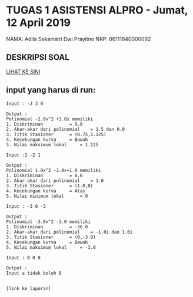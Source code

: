 # TUGAS 1 ASISTENSI ALPRO - Jumat, 12 April 2019
NAMA: Adila Sekarratri Dwi Prayitno
NRP: 06111840000092

## DESKRIPSI SOAL
[LIHAT KE SINI](https://github.com/asistensi-matematika/tugas1/blob/master/readme.ipynb)


## input yang harus di run:
~~~~
Input : -2 3 0

Output :
Polinomial -2.0x^2 +3.0x memiliki 
1. Diskriminan			= 9.0
2. Akar-akar dari polinomial	= 1.5 dan 0.0
3. Titik Stasioner		= (0.75,1.125)
4. Kecekungan kurva		= Bawah
5. Nilai maksimum lokal		= 1.125

Input :1 -2 1

Output :
Polinomial 1.0x^2 -2.0x+1.0 memiliki 
1. Diskriminan			= 0.0
2. Akar-akar dari polinomial	= 1.0
3. Titik Stasioner		= (1.0,0)
4. Kecekungan kurva		= Atas
5. Nilai minimum lokal		= 0

Input : -3 0 -3

Output :
Polinomial -3.0x^2 -3.0 memiliki 
1. Diskriminan			= -36.0
2. Akar-akar dari polinomial	= -1.0i dan 1.0i
3. Titik Stasioner		= (0,-3.0)
4. Kecekungan kurva		= Bawah
5. Nilai maksimum lokal		= -3.0

Input : 0 0 0

Output :
Input a tidak boleh 0


[link ke laporan]
